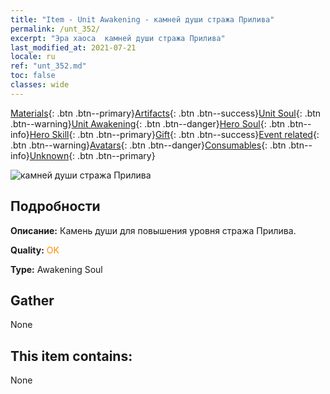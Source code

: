```yaml
---
title: "Item - Unit Awakening - камней души стража Прилива"
permalink: /unt_352/
excerpt: "Эра хаоса  камней души стража Прилива"
last_modified_at: 2021-07-21
locale: ru
ref: "unt_352.md"
toc: false
classes: wide
---
```

 [Materials](/ItemsRU/){: .btn .btn--primary}[Artifacts](/ItemsRU/Artifacts/){: .btn .btn--success}[Unit Soul](/ItemsRU/UnitSoul/){: .btn .btn--warning}[Unit Awakening](/ItemsRU/UnitAwakening/){: .btn .btn--danger}[Hero Soul](/ItemsRU/HeroSoul/){: .btn .btn--info}[Hero Skill](/ItemsRU/HeroSkill/){: .btn .btn--primary}[Gift](/ItemsRU/Gift/){: .btn .btn--success}[Event related](/ItemsRU/Events/){: .btn .btn--warning}[Avatars](/ItemsRU/Avatars/){: .btn .btn--danger}[Consumables](/ItemsRU/Consumables/){: .btn .btn--info}[Unknown](/ItemsRU/Unknown/){: .btn .btn--primary}

 ![камней души стража Прилива](/images/u/tia_yurenyongshi.jpg)

## Подробности
 **Описание:** Камень души для повышения уровня стража Прилива.

 **Quality:** <span style="color: #FF8C00">OK</span>

 **Type:** Awakening Soul

## Gather

  None

## This item contains:

  None

